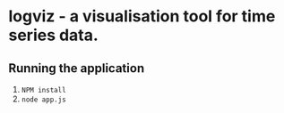 logviz - a visualisation tool for time series data.
=====

Running the application
---
1. `NPM install`
2. `node app.js`
